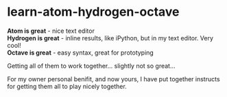 # learn-atom-hydrogen-octave

**Atom is great** - nice text editor  
**Hydrogen is great** - inline results, like iPython, but in my text editor. Very cool!  
**Octave is great** - easy syntax, great for prototyping  
 
Getting all of them to work together... slightly not so great...  

For my owner personal benifit, and now yours, I have put together instructs for getting them all to play nicely together. 
